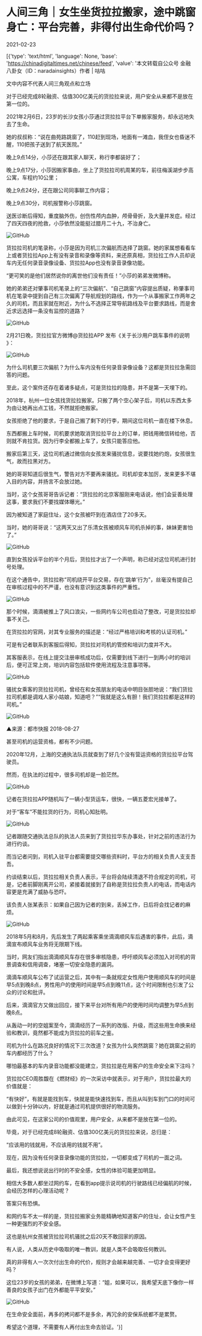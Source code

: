 # 人间三角｜女生坐货拉拉搬家，途中跳窗身亡：平台完善，非得付出生命代价吗？

2021-02-23

[{'type': 'text/html', 'language': None, 'base': 'https://chinadigitaltimes.net/chinese/feed', 'value': '本文转载自公众号  金融八卦女（ID：naradainsights）作者 | 咕咕 

文中内容不代表人间三角观点和立场 

对于已经完成8轮融资、估值300亿美元的货拉拉来说，用户安全从来都不是放在第一位的。 

2021年2月6日，23岁的长沙女孩小莎通过货拉拉平台下单搬家服务，却永远地失去了生命。

她的叔叔称：“说在曲苑路跳窗了，110赶到现场，地面有一滩血，我侄女也昏迷不醒，110把孩子送到了航天医院。”

晚上9点14分，小莎还在跟其家人聊天，称行李都装好了；

晚上9点17分，小莎因搬家事由，坐上了货拉拉司机周某的车，前往梅溪湖步步高公寓，车程约10公里；

晚上9点24分，还在跟公司同事聊工作内容；

晚上9点30分，司机报警称小莎跳窗。

送医诊断后得知，重度脑外伤，创伤性颅内血肿，颅骨骨折，及大量并发症。经过了四天四夜的抢救，小莎依然没能挺过腊月二十九，不治身亡。

![GitHub](https://chinadigitaltimes.net/chinese/files/2021/02/post-662898-6034d90ef2ee0.)

货拉拉司机的笔录称，小莎是因为司机三次偏航而选择了跳窗。她的家属想看看车上或者货拉拉App上有没有录音和录像等资料，来还原真相，货拉拉工作人员却说车内无任何录音录像设备、货拉拉App也没有录音录像功能。

“更可笑的是他们居然说你的离世他们没有责任！”小莎的弟弟发微博称。

她的弟弟还对肇事司机笔录上的“三次偏航”、“自己跳窗”内容提出质疑，称肇事司机在笔录中提到自己有三次偏离了导航规划的路线，作为一个从事搬家工作两年之久的司机，而且家就在附近，为什么不选择正常导航路线及平台要求路线，而是舍近求远选择一条没有监控的道路？

![GitHub](https://chinadigitaltimes.net/chinese/files/2021/02/post-662898-6034d911a5fa5.png)

2月21日晚，货拉拉官方微博@货拉拉APP 发布《关于长沙用户跳车事件的说明 》：

![GitHub](https://chinadigitaltimes.net/chinese/files/2021/02/post-662898-6034d91444515.png)

为什么司机要三次偏航？为什么车内没有任何录音录像设备？这都是货拉拉急需回答的问题。

至此，这个案件还存在着诸多疑点，可是货拉拉的隐患，并不是第一天埋下的。

2018年，杭州一位女孩找货拉拉搬家。只搬了两个空心架子后，司机以东西太多为由让她再出点工钱，不然就拒绝搬家。

女孩拒绝了他的要求，于是自己搬了剩下的行李，期间这位司机一直在楼下休息。

东西都搬上车时候，司机要求她取消货拉拉平台上的订单，把钱用微信转给他，否则就不肯拉货。因为行李全都搬上车了，女孩只能答应他。

搬家后第三天，这位司机通过微信向女孩发来骚扰信息，说要找她约炮，女孩很生气，故而拉黑对方。

她的哥哥知道后很生气，警告对方不要再来骚扰。司机却变本加厉，发来更多不堪入目的内容，并扬言不会放过她。

当时，这个女孩哥哥告诉记者：“货拉拉的北京客服刚来电话说，他们会妥善处理这事，要求我们不要找媒体曝光。”

因为被知道了家庭住址，这个女孩被吓到在酒店住了20多天。

当时，她的哥哥说：“这两天又出了乐清女孩被顺风车司机杀掉的事，妹妹更害怕了。”

![GitHub](https://chinadigitaltimes.net/chinese/files/2021/02/post-662898-6034d9162af01.)

直到女孩投诉平台的半个月后，货拉拉才出了一个声明，称已经对这位司机进行封号处理。 

在这个通告中，货拉拉称“司机绕开平台交易，存在‘跳单’行为”，丝毫没有提自己在审核过程中的不严谨，也没有意识到这类事件的严重性。

![GitHub](https://chinadigitaltimes.net/chinese/files/2021/02/post-662898-6034d919a8e1f.png)

那个时候，滴滴被推上了风口浪尖，一些网约车公司也启动了整改，可是货拉拉却事不关己。

在货拉拉的官网，对其专业服务的描述是：“经过严格培训和考核的认证司机。”

可是有记者联系到客服后得知，货拉拉对司机的管控和培训力度并不大。

其客服表示，在线上提交注册审核成功后，仅需要到线下进行一到两小时的培训后，便可正常上岗，培训内容包括软件使用流程及注意事项等。

![GitHub](https://chinadigitaltimes.net/chinese/files/2021/02/post-662898-6034d91be055c.png)

骚扰女乘客的货拉拉司机，曾经在和女孩朋友的电话中明目张胆地说：“我们货拉拉司机都是调戏人家小姑娘，知道吧？”“我就是这么有胆！我们货拉拉都是这样的司机。” 

![GitHub](https://mmbiz.qpic.cn/mmbiz_png/tbk37vAduAn08pKnyVA3mjsbBrRqg6EeNpskdcRpf792NESI2bV9uuejulv1aBQXeDu0H41kETZ7Bruficicw5VQ/640?wx_fmt=png&amp;amp;tp=webp&amp;amp;wxfrom=5&amp;amp;wx_lazy=1&amp;amp;wx_co=1)

 ▲来源：都市快报 2018-08-27 

甚至司机的运营资格，都有不少问题。

2020年12月，上海的交通执法队员就查到了好几个没有营运资格的货拉拉平台驾驶员。

然而，在执法的过程中，很多司机却是一脸茫然。

![GitHub](https://chinadigitaltimes.net/chinese/files/2021/02/post-662898-6034d9207e2ad.png)

记者在货拉拉APP随机叫了一辆小型货运车，很快，一辆五菱宏光接单了。

对于“客车”不能拉货的行为，司机心知肚明。

![GitHub](https://chinadigitaltimes.net/chinese/files/2021/02/post-662898-6034d92354e41.png)

记者跟随交通执法总队的执法人员来到了货拉拉华东办事处，针对之前的违法行为进行约谈。

而当记者问到，司机入驻平台都需要提交哪些资料时，平台方的相关负责人支支吾吾。

约谈结束以后，货拉拉相关负责人表示，平台将会陆续清退不符合规定的司机，可是，记者前脚刚离开公司，紧接着就接到了自称是货拉拉负责人的电话，而电话内容更是充满了威胁与恐吓。

该负责人张某表示：如果自己因为记者的到来，丢掉工作，日后将会找记者的麻烦。

![GitHub](https://chinadigitaltimes.net/chinese/files/2021/02/post-662898-6034d9262549f.png)

2018年5月和8月，先后发生了两起乘客乘坐滴滴顺风车后遇害的事件，此后，滴滴宣布顺风车业务将无限期下线。

当时，网友们指出滴滴顺风车存在很多审核隐患，呼吁顺风车必须加入对司机的背景调查和信用调查，堵塞一切安全隐患的漏洞。

滴滴车顺风车公布了试运营之后，其中有一条就规定女性用户使用顺风车的时间是早5点到晚8点，男性用户的使用时间是早5点到晚11点，这个时间限制也引发了公众的讨论和批评。

后来，滴滴官方又做出回应，接下来平台对所有用户的使用时间均调整为早5点到晚8点。

从轰动一时的空姐案至今，滴滴经历了一系列的改版、升级，而这些用生命换来经验和教训，竟然都不能成为货拉拉的前车之鉴。

司机为什么在路况良好的情况下三次改道？女孩为什么突然跳窗？她在跳窗之前的车内都经历了什么？

哪怕最基本的车内录音功能都没能建立，货拉拉是在用客户的生命安全来下注吗？

货拉拉CEO周胜馥在《燃财经》的一次采访中就表示，对于用户，货拉拉最大的价值就是：

“有快好”，有就是能找到车，快就是能快速找到车，而且从叫到车到门口的时间可以做到十分钟以内，好就是通过司机提供很好的物流服务。

由此可见，在这家公司的价值观里，用户安全，从来都不是放在第一位的。

毕竟，对于已经完成8轮融资、估值300亿美元的货拉拉来说，总归是：

“应该用的钱就用，不应该用的钱就不用”。

现在，因为没有任何录音录像功能的货拉拉，一切都变成了司机的一面之词。

最后，我还想说说出行时的不安全感，女性的体验可能更加明显。

相信大多数人都坐过网约车，在看到app提示说司机的行驶路线已经偏航的时候，会经历怎样的心理活动呢？

答案只有恐惧。

和网约车不太一样的是，货拉拉搬家业务能精确地知道客户的住址，会让女性产生一种更强烈的不安全感。

这也是杭州女孩被货拉拉司机骚扰之后20天不敢回家的原因。

有人说，人类从历史中吸取的唯一教训，就是人类不会吸取任何教训。

真的非得有人一次次付出生命的代价，规则才会越来越完善、一切才会变得更好吗？

这位23岁的女孩的弟弟，在微博上写道：“姐，如果可以，我希望天底下像你一样善良的女孩子出门在外都能平平安安。”

![GitHub](https://chinadigitaltimes.net/chinese/files/2021/02/post-662898-6034d9286ae0c.png)

在生命安全面前，再多的拷问都不是多余，再冗余的安保系统都不是累赘。

希望这个道理，不需要有人再付出生命去验证。'}]